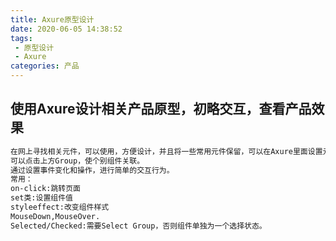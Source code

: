 ```yaml
---
title: Axure原型设计
date: 2020-06-05 14:38:52
tags:
 - 原型设计
 - Axure
categories: 产品
---
```


## 使用Axure设计相关产品原型，初略交互，查看产品效果

```bash
在网上寻找相关元件，可以使用，方便设计，并且将一些常用元件保留，可以在Axure里面设置元件库。
可以点击上方Group，使个别组件关联。
通过设置事件变化和操作，进行简单的交互行为。
常用：
on-click:跳转页面
set类:设置组件值
styleeffect:改变组件样式
MouseDown,MouseOver.
Selected/Checked:需要Select Group，否则组件单独为一个选择状态。
```